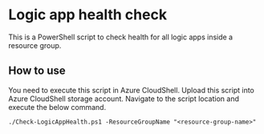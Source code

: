 # Logic app health check

This is a PowerShell script to check health for all logic apps inside a
resource group.

## How to use

You need to execute this script in Azure CloudShell. Upload this script into
Azure CloudShell storage account. Navigate to the script location and execute 
the below command.

```
./Check-LogicAppHealth.ps1 -ResourceGroupName "<resource-group-name>"
```